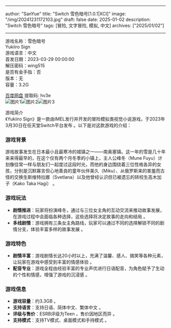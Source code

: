 
---
author: "SanYue"
title: "Switch 雪色暗号[1.0.1|XCI]"
image: "/img/20241231172103.jpg"
draft: false
date: 2025-01-02
description: "Switch 雪色暗号"
tags: [冒险, 文字冒险, 模拟, 中文]
archives: ["2025/01/02"]

---

游戏名称：雪色暗号   
Yukiiro Sign    
游戏语言：中文  
首发日期：2023-03-29 00:00:00  
解压密码：wing515  
是否有金手指：否  
版本：无   
容量：3.2G

[百度网盘](https://pan.baidu.com/s/1FSSa-1CWXyl6wNtCpxD_Zw) 提取码: hv3e  
![图片1](/img/1249cb.jpg)![图片2](/img/7d4a62.jpg)![图片3](/img/cc13c3.jpg)  

游戏简介  
《Yukiiro Sign》是一款由IMEL发行并开发的冒险模拟类视觉小说游戏，于2023年3月30日在任天堂Switch平台发布 。以下是对这款游戏的介绍：

### 游戏背景
游戏故事发生在日本最小且最寒冷的城镇之一——南奥塞镇。这一年的雪是几十年来来得最早的，在这个仅有两个月冬季的小镇上，主人公峰冬（Mune Fuyu）计划像往常一样与朋友们一起度过这段时光，而他的身边围绕着三位性格各异的女孩，分别是沉默寡言但心地善良的童年伙伴美久（Miku）、从俄罗斯来的害羞而古怪的交换生斯维特拉娜（Svetlana）以及他曾经认识但已被遗忘的转校生高木加子（Kako Taka Hagi） 。

### 游戏玩法
- **剧情推进**：玩家将扮演峰冬，通过与三位女主角的互动交流来推动故事发展，在游戏过程中会面临各种选择，这些选择将决定故事的走向和结局 。
- **多线剧情**：游戏拥有三条女主角路线，玩家可以通过不同的选择解锁不同的剧情分支，体验丰富多样的故事发展 。

### 游戏特色
- **剧情丰富**：游戏剧情长达20小时以上，充满了温馨、感人、搞笑等各种元素，让玩家在游戏中感受到丰富的情感体验 。
- **配音专业**：游戏全程由经验丰富的专业声优进行日语配音，为角色赋予了生动的个性和情感，增强了游戏的沉浸感 。

### 游戏信息
- **游戏容量**：约3.3GB 。
- **支持语言**：支持日语、简体中文、繁体中文 。
- **评级与售价**：ESRB评级为Teen ，售价因地区而异 。
- **支持模式**：支持TV模式、桌面模式和手持模式 。
